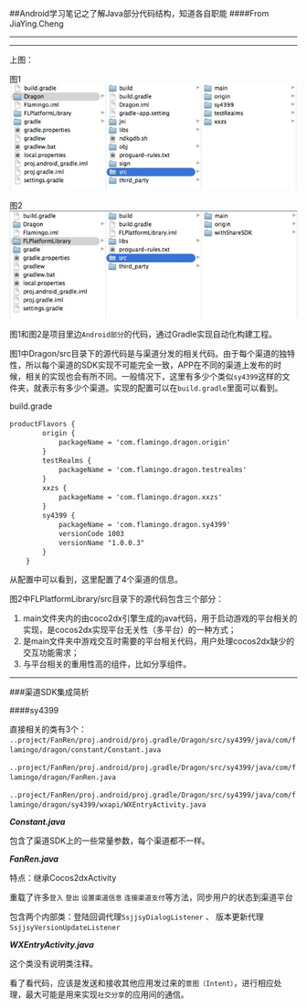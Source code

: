 ##Android学习笔记之了解Java部分代码结构，知道各自职能
####From JiaYing.Cheng

---
---

上图：

图1
![1](AndroidCodeStruct_Dragon.png)

图2
![2](AndroidCodeStruct_FLPlatform.png)

图1和图2是项目里边`Android部分`的代码，通过Gradle实现自动化构建工程。

图1中Dragon/src目录下的源代码是与渠道分发的相关代码。由于每个渠道的独特性，所以每个渠道的SDK实现不可能完全一致，APP在不同的渠道上发布的时候，相关的实现也会有所不同。一般情况下，这里有多少个类似`sy4399`这样的文件夹，就表示有多少个渠道。实现的配置可以在`build.gradle`里面可以看到。

build.grade

```
productFlavors {
        origin {
            packageName = 'com.flamingo.dragon.origin'
        }
        testRealms {
            packageName = 'com.flamingo.dragon.testrealms'
        }
        xxzs {
            packageName = 'com.flamingo.dragon.xxzs'
        }
        sy4399 {
            packageName = 'com.flamingo.dragon.sy4399'
            versionCode 1003
            versionName "1.0.0.3"
        }
    }
```
从配置中可以看到，这里配置了4个渠道的信息。


图2中FLPlatformLibrary/src目录下的源代码包含三个部分：

1. main文件夹内的由coco2dx引擎生成的java代码，用于启动游戏的平台相关的实现，是cocos2dx实现平台无关性（多平台）的一种方式；
2. 是main文件夹中游戏交互时需要的平台相关代码，用户处理cocos2dx缺少的交互功能需求；
3. 与平台相关的重用性高的组件，比如分享组件。

---

###渠道SDK集成简析

####sy4399

直接相关的类有3个：
`..project/FanRen/proj.android/proj.gradle/Dragon/src/sy4399/java/com/flamingo/dragon/constant/Constant.java`

`..project/FanRen/proj.android/proj.gradle/Dragon/src/sy4399/java/com/flamingo/dragon/FanRen.java`

`..project/FanRen/proj.android/proj.gradle/Dragon/src/sy4399/java/com/flamingo/dragon/sy4399/wxapi/WXEntryActivity.java`

***Constant.java***

包含了渠道SDK上的一些常量参数，每个渠道都不一样。

***FanRen.java***

特点：继承Cocos2dxActivity

重载了许多`登入` `登出` `设置渠道信息` `连接渠道支付`等方法，同步用户的状态到渠道平台

包含两个内部类：登陆回调代理`SsjjsyDialogListener` 、 版本更新代理 `SsjjsyVersionUpdateListener`

***WXEntryActivity.java***

这个类没有说明类注释。

看了看代码，应该是发送和接收其他应用发过来的`意图（Intent）`，进行相应处理，最大可能是用来实现`社交分享`的应用间的通信。
